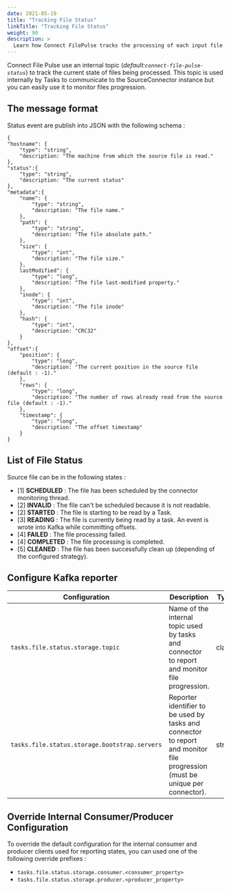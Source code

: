 ```yaml
---
date: 2021-05-19
title: "Tracking File Status"
linkTitle: "Tracking File Status"
weight: 90
description: >
  Learn how Connect FilePulse tracks the processing of each input file.
---
```


Connect File Pulse use an internal topic (*default:`connect-file-pulse-status`*) to track the current state of files being processed.
This topic is used internally by Tasks to communicate to the SourceConnector instance but you can easily use it to monitor files progression.

## The message format
Status event are publish into JSON with the following schema :

```
{
"hostname": {
    "type": "string",
    "description: "The machine from which the source file is read."
},
"status":{
    "type": "string",
    "description: "The current status"
},
"metadata":{
    "name": {
        "type": "string",
        "description: "The file name."
    },
    "path": {
        "type": "string",
        "description: "The file absolute path."
    },
    "size": {
        "type": "int",
        "description: "The file size."
    },
    lastModified": {
        "type": "long",
        "description: "The file last-modified property."
    },
    "inode": {
        "type": "int",
        "description: "The file inode"
    },
    "hash": {
        "type": "int",
        "description: "CRC32"
    }
},
"offset":{
    "position": {
        "type": "long",
        "description: "The current position in the source file (default : -1)."
    },
    "rows": {
        "type": "long",
        "description: "The number of rows already read from the source file (default : -1)."
    },
    "timestamp": {
        "type": "long",
        "description: "The offset timestamp"
    }
}
```

## List of File Status

Source file can be in the following states :

* \[1\] **SCHEDULED** :  The file has been scheduled by the connector monitoring thread.
* \[2\] **INVALID** :  The file can't be scheduled because it is not readable.
* \[2\] **STARTED** : The file is starting to be read by a Task.
* \[3\] **READING** : The file is currently being read by a task. An event is wrote into Kafka while committing offsets.
* \[4\] **FAILED** : The file processing failed.
* \[4\] **COMPLETED** : The file processing is completed.
* \[5\] **CLEANED** :  The file has been successfully clean up (depending of the configured strategy).

## Configure Kafka reporter

| Configuration |   Description |   Type    |   Default |   Importance  |
| --------------| --------------|-----------| --------- | ------------- |
|`tasks.file.status.storage.topic` | Name of the internal topic used by tasks and connector to report and monitor file progression. | class | *connect-file-pulse-status* | high |
|`tasks.file.status.storage.bootstrap.servers` | Reporter identifier to be used by tasks and connector to report and monitor file progression (must be unique per connector). | string | *-* | high |

## Override Internal Consumer/Producer Configuration

To override the default configuration for the internal consumer and producer clients used for reporting states, 
you can used one of the following override prefixes :

* `tasks.file.status.storage.consumer.<consumer_property>`
* `tasks.file.status.storage.producer.<producer_property>`